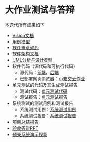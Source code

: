 # 大作业测试与答辩
本迭代所有成果如下

- [Vision文档](./Vision文档.docx)
- [用例模型](./用例模型.oom)
- [软件需求规约](./软件需求规约.docx)
- [软件架构文档](./软件架构文档.pdf)
- [UML分析与设计模型](./UML分析与设计模型)
- 软件代码（源代码和可执行代码）
  - 源代码：[前端](https://github.com/SJTU2020AutumnProj/frontend)，[后端](https://github.com/SJTU2020AutumnProj/backend)
  - 已部署网页浏览器：[小箱交云作业](https://sjtu2020autumnproj.github.io/frontend/#/)
- 单元测试的代码及其生成测试报告
  - 测试代码：[单元测试代码](https://github.com/SJTU2020AutumnProj/backend/tree/Unit_Test/service)
  - 测试报告：[单元测试报告](./单元测试报告/)
- 系统测试的测试用例和测试报告
  - 系统测试用例：[系统测试用例](./系统测试用例.xlsx)
  - 系统测试报告：[系统测试报告](./系统测试报告)
- [项目总结报告](./项目总结报告.word)
- [验收答辩PPT](./验收答辩PPT.pptx)
- [预录系统演示视频](./预录系统演示视频.mp4)

